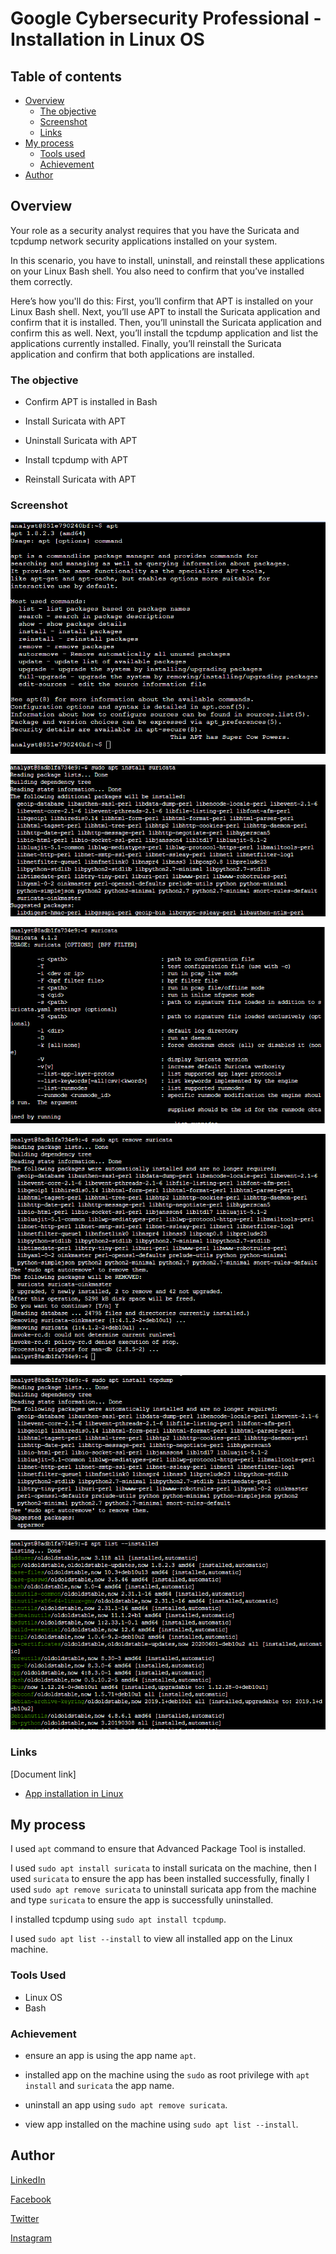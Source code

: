 # Google Cybersecurity Professional - Installation in Linux OS

## Table of contents

- [Overview](#overview)
  - [The objective](#the-objective)
  - [Screenshot](#screenshot)
  - [Links](#links)
- [My process](#my-process)
  - [Tools used](#tools-used)
  - [Achievement](#achievement)
- [Author](#author)

## Overview

Your role as a security analyst requires that you have the Suricata and tcpdump network security applications installed on your system.

In this scenario, you have to install, uninstall, and reinstall these applications on your Linux Bash shell. You also need to confirm that you’ve installed them correctly.

Here’s how you'll do this: First, you’ll confirm that APT is installed on your Linux Bash shell. Next, you’ll use APT to install the Suricata application and confirm that it is installed. Then, you’ll uninstall the Suricata application and confirm this as well. Next, you’ll install the tcpdump application and list the applications currently installed. Finally, you’ll reinstall the Suricata application and confirm that both applications are installed.

### The objective

- Confirm APT is installed in Bash

- Install Suricata with APT

- Uninstall Suricata with APT

- Install tcpdump with APT

- Reinstall Suricata with APT

### Screenshot

![apt command line](../Image/Installation/apt%20command%20line.png)

![install sunicata](../Image/Installation/install%20suricata.png)

![confirm installation of sunicata](../Image/Installation/confirm%20suricata%20installation.png)

![uninstall sunicata](../Image/Installation/uninstall%20suricata.png)

![install tcpdump](../Image/Installation/install%20tcpdump.png)

![list install app](../Image/Installation/list%20installed%20app.png)

### Links

[Document link]

- [App installation in Linux](https://docs.google.com/document/d/1JOGUeJNNfQvdiyITz1f7-QJQo77roo-5wxFXc9m3kn8/edit?usp=drive_link)

## My process

I used ``` apt ``` command  to ensure that Advanced Package Tool is installed.

I used ``` sudo apt install suricata ``` to install suricata on the machine, then I used ``` suricata ``` to ensure the app has been installed successfully, finally I used ``` sudo apt remove suricata ``` to uninstall suricata app from the machine and type ``` suricata ``` to ensure the app is successfully uninstalled.

I installed tcpdump using ``` sudo apt install tcpdump ```.

I used ``` sudo apt list --install ``` to view all installed app on the Linux machine.

### Tools Used

- Linux OS
- Bash

### Achievement

- ensure an app is using the app name ``` apt ```.

- installed app on the machine using the ``` sudo ``` as root privilege with ``` apt install ``` and ``` suricata ``` the app name.

- uninstall an app using ``` sudo apt remove suricata ```.

- view app installed on the machine using ``` sudo apt list --install ```.

## Author

[LinkedIn](www.linkedin.com/in/olagoke-holo)

[Facebook](https://web.facebook.com/olagoke.holo.3/)

[Twitter](https://twitter.com/olarragoken)

[Instagram](https://www.instagram.com/holoolagoke/)
